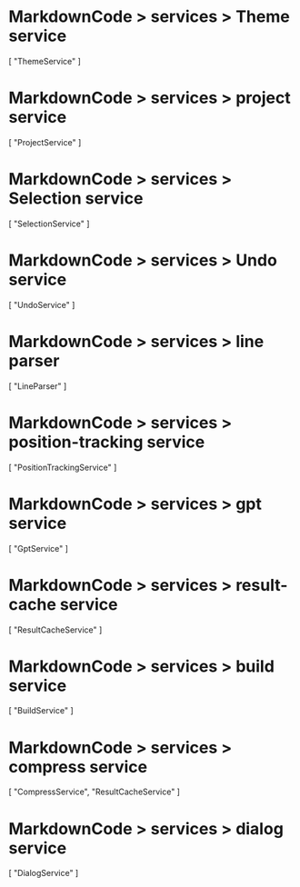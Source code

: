 # MarkdownCode > services > Theme service
[
    "ThemeService"
]
# MarkdownCode > services > project service
[
  "ProjectService"
]
# MarkdownCode > services > Selection service
[
    "SelectionService"
]
# MarkdownCode > services > Undo service
[
    "UndoService"
]
# MarkdownCode > services > line parser
[
  "LineParser"
]
# MarkdownCode > services > position-tracking service
[
    "PositionTrackingService"
]
# MarkdownCode > services > gpt service
[
  "GptService"
]
# MarkdownCode > services > result-cache service
[
  "ResultCacheService"
]
# MarkdownCode > services > build service
[
  "BuildService"
]
# MarkdownCode > services > compress service
[
  "CompressService",
  "ResultCacheService"
]
# MarkdownCode > services > dialog service
[
    "DialogService"
]
